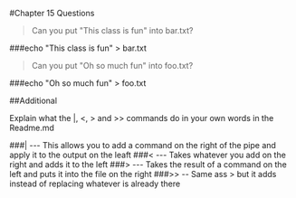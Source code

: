 #Chapter 15 Questions


>Can you put "This class is fun" into bar.txt?

###echo "This class is fun" > bar.txt

>Can you put "Oh so much fun" into foo.txt?

###echo "Oh so much fun" > foo.txt

##Additional

Explain what the |, <, > and >> commands do in your own words in the Readme.md

###| --- This allows you to add a command on the right of the pipe and apply it to the output on the leaft
###< --- Takes whatever you add on the right and adds it to the left
###> --- Takes the result of a command on the left and puts it into the file on the right
###>> -- Same ass > but it adds instead of replacing whatever is already there

